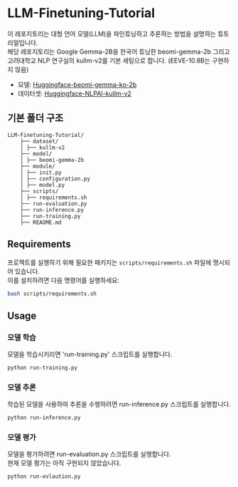 # LLM-Finetuning-Tutorial
이 레포지토리는 대형 언어 모델(LLM)을 파인튜닝하고 추론하는 방법을 설명하는 튜토리얼입니다.  
해당 레포지토리는 Google Gemma-2B을 한국어 튜닝한 beomi-gemma-2b 그리고 고려대학교 NLP 연구실의 kullm-v2를 기본 세팅으로 합니다. (EEVE-10.8B는 구현하지 않음)

- 모델: [Huggingface-beomi-gemma-ko-2b](https://huggingface.co/beomi/gemma-ko-2b)
- 데이터셋: [Huggingface-NLPAI-kullm-v2](https://huggingface.co/datasets/nlpai-lab/kullm-v2)

## 기본 폴더 구조
```
LLM-Finetuning-Tutorial/
    ├── dataset/
    │ ├── kullm-v2
    ├── model/
    │ ├── beomi-gemma-2b
    ├── module/
    │ ├── init.py
    │ ├── configuration.py
    │ ├── model.py
    ├── scripts/
    │ ├── requirements.sh
    ├── run-evaluation.py
    ├── run-inference.py
    ├── run-training.py
    ├── README.md
```

## Requirements
프로젝트를 실행하기 위해 필요한 패키지는 `scripts/requirements.sh` 파일에 명시되어 있습니다.  
이를 설치하려면 다음 명령어를 실행하세요:

```sh
bash scripts/requirements.sh
```

## Usage
### 모델 학습  
모델을 학습시키리면 'run-training.py' 스크립트를 실행합니다.
```sh
python run-training.py
```

### 모델 추론
학습된 모델을 사용하여 추론을 수행하려면 run-inference.py 스크립트를 실행합니다.  
```sh
python run-inference.py
```

### 모델 평가
모델을 평가하려면 run-evaluation.py 스크립트를 실행합니다.  
현재 모델 평가는 아직 구현되지 않았습니다.
```sh
python run-evlaution.py
```